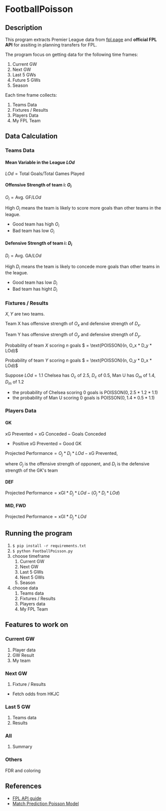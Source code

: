 # FootballPoisson

## Description


This program extracts Premier League data from [fpl.page](https://fpl.page) and **official FPL API** for assiting in planning transfers for FPL. 

The program focus on getting data for the following time frames:

1. Current GW
2. Next GW
3. Last 5 GWs
4. Future 5 GWs
5. Season

Each time frame collects:
1. Teams Data
2. Fixtures / Results
3. Players Data
4. My FPL Team

## Data Calculation
### Teams Data
#### Mean Variable in the League $LOd$
$LOd = \text{Total Goals} / \text{Total Games Played}$

#### Offensive Strength of team i: $O_i$
$O_i = \text{Avg. GF} / LOd$

High $O_i$ means the team is likely to score more goals than other teams in the league.
- Good team has high $O_i$
- Bad team has low $O_i$

#### Defensive Strength of team i: $D_i$
$D_i = \text{Avg. GA} / LOd$

High $D_i$ means the team is likely to concede more goals than other teams in the league.
- Good team has low $D_i$
- Bad team has hight $D_i$

### Fixtures / Results
$X, Y$ are two teams.

Team X has offensive strength of $O_x$ and defensive strength of $D_x$.

Team Y has offensive strength of $O_y$ and defensive strength of $D_y$.

Probability of team $X$ scoring $n$ goals $ = \text{POISSON}(n, O_x * D_y * LOd)$

Probability of team $Y$ scoring $n$ goals $ = \text{POISSON}(n, O_y * D_x * LOd)$

Suppose $LOd = 1.1$ Chelsea has $O_c$ of $2.5$, $D_c$ of $0.5$, Man U has $O_m$ of $1.4$, $D_m$ of $1.2$
- the probability of Chelsea scoring 0 goals is $\text{POISSON}(0, 2.5 * 1.2 * 1.1)$
- the probability of Man U scoring 0 goals is $\text{POISSON}(0, 1.4 * 0.5 * 1.1)$


### Players Data
#### GK
$\text{xG Prevented} = \text{xG Conceded} - \text{Goals Conceded}$
- Positive xG Prevented = Good GK

$\text{Projected Performance} = O_j * D_i * LOd - \text{xG Prevented}$, 

where $O_j$ is the offensive strength of opponent, and $D_i$ is the defensive strength of the GK's team

#### DEF
$\text{Projected Performance} =  \text{xGI} * D_j * LOd - (O_j * D_i * LOd)$

#### MID, FWD
$\text{Projected Performance} =  \text{xGI} * D_j * LOd$

## Running the program

1. `$ pip install -r requirements.txt` 
2. `$ python FootballPoisson.py` 
3. choose timeframe
   1. Current GW
   2. Next GW
   3. Last 5 GWs
   4. Next 5 GWs
   5. Season
4. choose data
   1. Teams data
   2. Fixtures / Results
   3. Players data
   4. My FPL Team

## Features to work on

### Current GW
1. Player data
2. GW Result
3. My team

### Next GW
1. Fixture / Results
- Fetch odds from HKJC

### Last 5 GW
1. Teams data
2. Results

### All
1. Summary

### Others
FDR and coloring

## References

- [FPL API guide](https://www.game-change.co.uk/2023/02/10/a-complete-guide-to-the-fantasy-premier-league-fpl-api/)
- [Match Prediction Poisson Model](https://www.jhse.ua.es/article/view/2021-v16-n4-poisson-model-goal-prediction-european-football/remote)  
